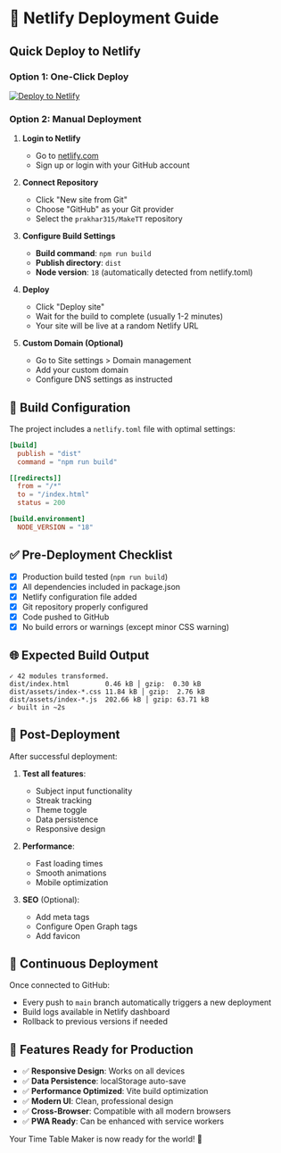 # 🚀 Netlify Deployment Guide

## Quick Deploy to Netlify

### Option 1: One-Click Deploy
[![Deploy to Netlify](https://www.netlify.com/img/deploy/button.svg)](https://app.netlify.com/start/deploy?repository=https://github.com/prakhar315/MakeTT)

### Option 2: Manual Deployment

1. **Login to Netlify**
   - Go to [netlify.com](https://netlify.com)
   - Sign up or login with your GitHub account

2. **Connect Repository**
   - Click "New site from Git"
   - Choose "GitHub" as your Git provider
   - Select the `prakhar315/MakeTT` repository

3. **Configure Build Settings**
   - **Build command**: `npm run build`
   - **Publish directory**: `dist`
   - **Node version**: `18` (automatically detected from netlify.toml)

4. **Deploy**
   - Click "Deploy site"
   - Wait for the build to complete (usually 1-2 minutes)
   - Your site will be live at a random Netlify URL

5. **Custom Domain (Optional)**
   - Go to Site settings > Domain management
   - Add your custom domain
   - Configure DNS settings as instructed

## 🔧 Build Configuration

The project includes a `netlify.toml` file with optimal settings:

```toml
[build]
  publish = "dist"
  command = "npm run build"

[[redirects]]
  from = "/*"
  to = "/index.html"
  status = 200

[build.environment]
  NODE_VERSION = "18"
```

## ✅ Pre-Deployment Checklist

- [x] Production build tested (`npm run build`)
- [x] All dependencies included in package.json
- [x] Netlify configuration file added
- [x] Git repository properly configured
- [x] Code pushed to GitHub
- [x] No build errors or warnings (except minor CSS warning)

## 🌐 Expected Build Output

```
✓ 42 modules transformed.
dist/index.html         0.46 kB │ gzip:  0.30 kB
dist/assets/index-*.css 11.84 kB │ gzip:  2.76 kB
dist/assets/index-*.js  202.66 kB │ gzip: 63.71 kB
✓ built in ~2s
```

## 🎯 Post-Deployment

After successful deployment:

1. **Test all features**:
   - Subject input functionality
   - Streak tracking
   - Theme toggle
   - Data persistence
   - Responsive design

2. **Performance**:
   - Fast loading times
   - Smooth animations
   - Mobile optimization

3. **SEO** (Optional):
   - Add meta tags
   - Configure Open Graph tags
   - Add favicon

## 🔄 Continuous Deployment

Once connected to GitHub:
- Every push to `main` branch automatically triggers a new deployment
- Build logs available in Netlify dashboard
- Rollback to previous versions if needed

## 📱 Features Ready for Production

- ✅ **Responsive Design**: Works on all devices
- ✅ **Data Persistence**: localStorage auto-save
- ✅ **Performance Optimized**: Vite build optimization
- ✅ **Modern UI**: Clean, professional design
- ✅ **Cross-Browser**: Compatible with all modern browsers
- ✅ **PWA Ready**: Can be enhanced with service workers

Your Time Table Maker is now ready for the world! 🎉
